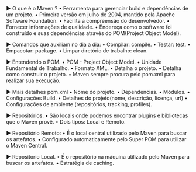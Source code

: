 ► O que é o Maven ?
	• Ferramenta para gerenciar build e dependências de um projeto.
	• Primeira versão em julho de 2004, mantido pela Apache Software Foundation.
	• Facilita a compreensão do desenvolvedor.
	• Fornecer informações de qualidade.
	• Endereça como o software foi construído e suas dependências através do POM(Project Object Model).

► Comandos que auxiliam no dia a dia:
	• Compilar: compile.
	• Testar: test.
	• Empacotar: package.
	• Limpar diretório de trabalho: clean.

► Entendendo o POM.
	• POM - Project Object Model.
	• Unidade Fundamental de Trabalho.
	• Formato XML.
	• Detalha o projeto.
	• Detalha como construir o projeto.
	• Maven sempre procura pelo pom.xml para realizar sua execução.

► Mais detalhes pom.xml
	• Nome do projeto.
	• Dependencias.
	• Módulos.
	• Configurações Build.
	• Detalhes do projeto(nome, descrição, licença, url)
	• Configurações de ambiente (repositórios, tracking, profiles).

► Repositórios.
	• São locais onde podemos encontrar plugins e bibliotecas que o Maven provê.
	• Dois tipos: Local e Remoto.

► Repositório Remoto:
	• É o local central utilizado pelo Maven para buscar os artefatos.
	• Configurado automaticamente pelo Super POM para utilizar o Maven Central.

► Repositório Local.
	• É o repositório na máquina utilizado pelo Maven para buscar os artefatos.
	• Estratégia de caching.

